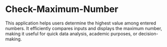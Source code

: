 # Check-Maximum-Number
This application helps users determine the highest value among entered numbers. It efficiently compares inputs and displays the maximum number, making it useful for quick data analysis, academic purposes, or decision-making.
